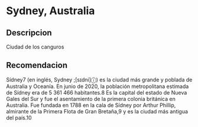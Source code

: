 # Sydney, Australia

## Descripcion
Ciudad de los canguros

## Recomendacion
Sídney7​ (en inglés, Sydney ;[sɪdni]ⓘ) es la ciudad más grande y poblada de Australia y Oceanía. En junio de 2020, la población metropolitana estimada de Sídney era de 5 361 466 habitantes.8​ Es la capital del estado de Nueva Gales del Sur y fue el asentamiento de la primera colonia británica en Australia. Fue fundada en 1788 en la cala de Sídney por Arthur Phillip, almirante de la Primera Flota de Gran Bretaña,9​ y es la ciudad más antigua del país.10​

